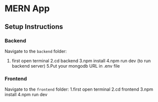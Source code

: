 # MERN App

## Setup Instructions

### Backend
Navigate to the `backend` folder:
1. first open terminal
2.cd backend
3.npm install
4.npm run dev (to run backend server)
5.Put your mongodb URL in .env file

   
### Frontend
Navigate to the `frontend` folder:
1.first open terminal
2.cd frontend
3.npm install
4.npm run dev
